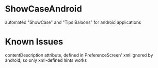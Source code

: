# ShowCaseAndroid
automated "ShowCase" and "Tips Baloons" for android applications

# Known Issues
contentDescription attribute, defined in PreferenceScreen' xml ignored by android,
 so only xml-defined hints works


